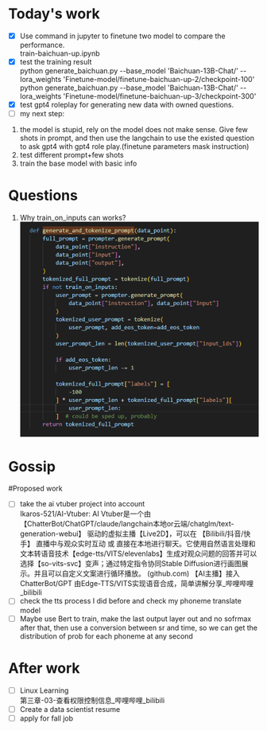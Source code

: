 # Today's work  
- [x] Use command in jupyter to finetune two model to compare the performance.  
train-baichuan-up.ipynb  
- [x] test the training result  
python generate_baichuan.py --base_model 'Baichuan-13B-Chat/'     --lora_weights 'Finetune-model/finetune-baichuan-up-2/checkpoint-100'  
python generate_baichuan.py --base_model 'Baichuan-13B-Chat/'     --lora_weights 'Finetune-model/finetune-baichuan-up-3/checkpoint-300'  
- [x] test gpt4 roleplay for generating new data with owned questions.  
- [ ] my next step:  
1. the model is stupid, rely on the model does not make sense. Give few shots in prompt, and then use the langchain to use the existed question to ask gpt4 with gpt4 role play.(finetune parameters mask instruction)  
2. test different prompt+few shots  
3. train the base model with basic info  
# Questions
1. Why train_on_inputs can works?
   ![pic](Screenshots/2023-08-01-pic1.jpg)  
# Gossip
#Proposed work
- [ ] take the ai vtuber project into account  
Ikaros-521/AI-Vtuber: AI Vtuber是一个由 【ChatterBot/ChatGPT/claude/langchain本地or云端/chatglm/text-generation-webui】 驱动的虚拟主播【Live2D】，可以在 【Bilibili/抖音/快手】 直播中与观众实时互动 或 直接在本地进行聊天。它使用自然语言处理和文本转语音技术【edge-tts/VITS/elevenlabs】生成对观众问题的回答并可以选择【so-vits-svc】变声；通过特定指令协同Stable Diffusion进行画图展示。并且可以自定义文案进行循环播放。 (github.com)
【AI主播】接入ChatterBot/GPT 由Edge-TTS/VITS实现语音合成，简单讲解分享_哔哩哔哩_bilibili  
- [ ] check the tts process I did before and check my phoneme translate model   
- [ ] Maybe use Bert to train, make the last output layer out and no sofrmax after that, then use a conversion between sr and time, so we can get the distribution of prob for each phoneme at any second   
# After work
- [ ] Linux Learning  
第三章-03-查看权限控制信息_哔哩哔哩_bilibili  
- [ ] Create a data scientist resume  
- [ ] apply for fall job  
